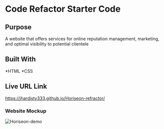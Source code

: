 
# Code Refactor Starter Code

## Purpose
A website that offers services for online reputation management, marketing, and optimal visibility to potential clientele 

## Built With
*HTML *CSS

## Live URL Link
https://jhardisty333.github.io/Horiseon-refractor/


### Website Mockup
![Horiseon-demo](https://user-images.githubusercontent.com/82549162/123026747-eaf03580-d399-11eb-92e2-74127e8bed7d.png)